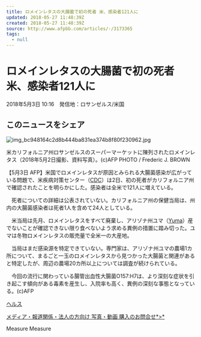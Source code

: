 ```yaml
---
title: ロメインレタスの大腸菌で初の死者 米、感染者121人に
updated: 2018-05-27 11:48:39Z
created: 2018-05-27 11:48:39Z
source: http://www.afpbb.com/articles/-/3173365
tags:
  - null
---
```


# ロメインレタスの大腸菌で初の死者 米、感染者121人に

2018年5月3日 10:16　発信地：ロサンゼルス/米国
<div style="display: none;">  </div>

## このニュースをシェア

![img_bc948164c2d8b444ba831ea374b8f80f230962.jpg](../_resources/img_bc948164c2d8b444ba831ea374b8f80f230962.jpg)

米カリフォルニア州ロサンゼルスのスーパーマーケットに陳列されたロメインレタス（2018年5月2日撮影、資料写真）。(c)AFP PHOTO / Frederic J. BROWN

【5月3日 AFP】米国でロメインレタスが原因とみられる大腸菌感染が広がっている問題で、米疾病対策センター（[CDC](http://www.afpbb.com/search?fulltext=CDC&category%5B%5D=AFPBB%3E%E8%A8%98%E4%BA%8B&category%5B%5D=%E3%83%AF%E3%83%BC%E3%83%AB%E3%83%89%E3%82%AB%E3%83%83%E3%83%97&category%5B%5D=%E4%BA%94%E8%BC%AA)）は2日、初の死者がカリフォルニア州で確認されたことを明らかにした。感染者は全米で121人に増えている。

　死者についての詳細は公表されていない。カリフォルニア州の保健当局は、州内の大腸菌感染者は死者1人を含めて24人としている。

　米当局は先月、ロメインレタスをすべて廃棄し、アリゾナ州ユマ（[Yuma](http://www.afpbb.com/search?fulltext=Yuma&category%5B%5D=AFPBB%3E%E8%A8%98%E4%BA%8B&category%5B%5D=%E3%83%AF%E3%83%BC%E3%83%AB%E3%83%89%E3%82%AB%E3%83%83%E3%83%97&category%5B%5D=%E4%BA%94%E8%BC%AA)）産でないことが確認できない限り食べないよう求める異例の措置に踏み切った。ユマは冬物ロメインレタスの販売量で全米一の大産地。

　当局はまだ感染源を特定できていない。専門家は、アリゾナ州ユマの農場1カ所について、まるごと一玉のロメインレタスから見つかった大腸菌と関連があると特定したが、周辺の農場20カ所以上については調査が続けられている。

　今回の流行に関わっている腸管出血性大腸菌O157:H7は、より深刻な症状を引き起こす傾向がある毒素を産生し、入院率も高く、異例の深刻な事態となっている。(c)AFP

 [ヘルス](http://www.afpbb.com/category/health?cx_part=sub_button)

[メディア・報道関係・法人の方向け 写真・動画 購入のお問合せ*>*](http://www.afpbb.com/list/helpaboutphoto/regist?purl=http://www.afpbb.com/articles/-/3173365?pid=0)

Measure
Measure